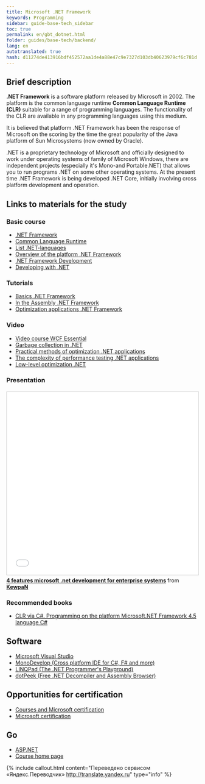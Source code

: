 ```yaml
--- 
title: Microsoft .NET Framework 
keywords: Programming 
sidebar: guide-base-tech_sidebar 
toc: true 
permalink: en/gbt_dotnet.html 
folder: guides/base-tech/backend/ 
lang: en 
autotranslated: true 
hash: d11274de413916bdf452572aa1de4a88e47c9e7327d103db40623979cf6c781d 
--- 
```


## Brief description 

**.NET Framework** is a software platform released by Microsoft in 2002. The platform is the common language runtime **Common Language Runtime (CLR)** suitable for a range of programming languages. The functionality of the CLR are available in any programming languages using this medium. 

It is believed that platform .NET Framework has been the response of Microsoft on the scoring by the time the great popularity of the Java platform of Sun Microsystems (now owned by Oracle). 

.NET is a proprietary technology of Microsoft and officially designed to work under operating systems of family of Microsoft Windows, there are independent projects (especially it's Mono-and Portable.NET) that allows you to run programs .NET on some other operating systems. At the present time .NET Framework is being developed .NET Core, initially involving cross platform development and operation. 

## Links to materials for the study 

### Basic course 

* [.NET Framework](https://ru.wikipedia.org/wiki/.NET_Framework) 
* [Common Language Runtime](https://ru.wikipedia.org/wiki/Common_Language_Runtime) 
* [List .NET-languages](https://ru.wikipedia.org/wiki/Список_.NET-языков) 
* [Overview of the platform .NET Framework](https://msdn.microsoft.com/ru-ru/library/zw4w595w.aspx?f=255&MSPPError=-2147217396) 
* [.NET Framework Development](https://msdn.microsoft.com/ru-ru/library/ff361664.aspx) 
* [Developing with .NET](https://msdn.microsoft.com/ru-ru/library/aa139615.aspx) 

### Tutorials 

* [Basics .NET Framework](https://professorweb.ru/my/csharp/base_net/level1/net_index.php) 
* [In the Assembly .NET Framework](https://professorweb.ru/my/csharp/assembly/level1/assembly_index.php) 
* [Optimization applications .NET Framework](https://professorweb.ru/my/csharp/optimization/level1/) 

### Video 

* [Video course WCF Essential](https://www.youtube.com/playlist?list=PLvItDmb0sZw86Ph0CL6H2BfgXu47-rOvk) 
* [Garbage collection in .NET](https://www.youtube.com/watch?v=29sxHG3nFx8) 
* [Practical methods of optimization .NET applications](https://www.youtube.com/watch?v=fqYaXrwEkl4) 
* [The complexity of performance testing .NET applications](https://www.youtube.com/watch?v=PDGKOqyfaTg) 
* [Low-level optimization .NET](https://www.youtube.com/watch?v=0h3kfHDfkk4&t=4s) 

### Presentation 

<div class="thumb-wrap" style="margin-top: 20px; margin-bottom: 20px"> 
<iframe src="//www.slideshare.net/slideshow/embed_code/key/JyyTWd0yktR9qU" width="854" height="480" frameborder="0" marginwidth="0" marginheight="0" scrolling="no" style="border:1px solid #CCC; border-width:1px; margin-bottom:5px; max-width: 100%;" allowfullscreen> </iframe> <div style="margin-bottom:5px"> <strong> <a href="//www.slideshare.net/KewpaN/4-microsoft-net" title="4 features microsoft .net development for enterprise systems" target="_blank">4 features microsoft .net development for enterprise systems</a> </strong> from <strong><a target="_blank" href="//www.slideshare.net/KewpaN">KewpaN</a></strong> </div> 
</div> 

### Recommended books 

* [CLR via C#. Programming on the platform Microsoft.NET Framework 4.5 language C#](http://www.ozon.ru/context/detail/id/21236101/) 

## Software 

* [Microsoft Visual Studio](https://www.visualstudio.com/) 
* [MonoDevelop (Cross platform IDE for C#, F# and more)](http://www.monodevelop.com/) 
* [LINQPad (The .NET Programmer's Playground)](https://www.linqpad.net/) 
* [dotPeek (Free .NET Decompiler and Assembly Browser)](https://www.jetbrains.com/decompiler/) 

## Opportunities for certification 

* [Courses and Microsoft certification](http://www.specialist.ru/vendor/microsoft) 
* [Microsoft certification](https://habrahabr.ru/post/249331/) 

## Go 

* [ASP.NET](gbt_aspnet.html) 
* [Course home page](gbt_landing-page.html) 



{% include callout.html content="Переведено сервисом «Яндекс.Переводчик» <http://translate.yandex.ru>" type="info" %}